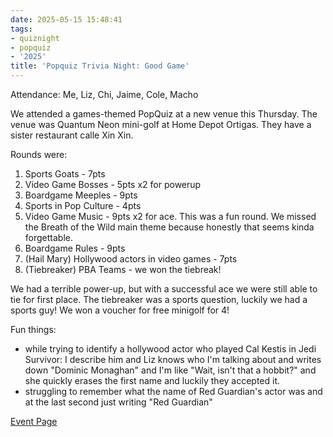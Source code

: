 ```yaml
---
date: 2025-05-15 15:48:41
tags:
- quiznight
- popquiz
- '2025'
title: 'Popquiz Trivia Night: Good Game'
---
```


Attendance: Me, Liz, Chi, Jaime, Cole, Macho

We attended a games-themed PopQuiz at a new venue this Thursday. The venue was Quantum Neon mini-golf at Home Depot Ortigas. They have a sister restaurant calle Xin Xin.

Rounds were:

1. Sports Goats - 7pts
2. Video Game Bosses - 5pts x2 for powerup
3. Boardgame Meeples - 9pts
4. Sports in Pop Culture - 4pts
5. Video Game Music - 9pts x2 for ace. This was a fun round. We missed the Breath of the Wild main theme because honestly that seems kinda forgettable.
6. Boardgame Rules - 9pts
7. (Hail Mary) Hollywood actors in video games - 7pts
8. (Tiebreaker) PBA Teams - we won the tiebreak!

We had a terrible power-up, but with a successful ace we were still able to tie for first place. The tiebreaker was a sports question, luckily we had a sports guy! We won a voucher for free minigolf for 4!

Fun things:

- while trying to identify a hollywood actor who played Cal Kestis in Jedi Survivor: I describe him and Liz knows who I'm talking about and writes down "Dominic Monaghan" and I'm like "Wait, isn't that a hobbit?" and she quickly erases the first name and luckily they accepted it.
- struggling to remember what the name of Red Guardian's actor was and at the last second just writing "Red Guardian"

[Event Page](https://www.facebook.com/events/2401077290258051)